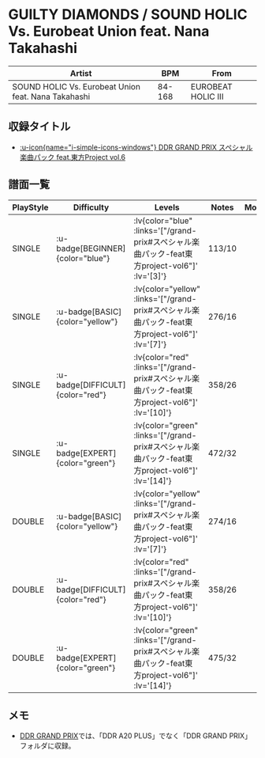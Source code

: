 # GUILTY DIAMONDS / SOUND HOLIC Vs. Eurobeat Union feat. Nana Takahashi

|Artist|BPM|From|
|------|---|----|
|SOUND HOLIC Vs. Eurobeat Union feat. Nana Takahashi|84-168|EUROBEAT HOLIC III|

## 収録タイトル

- [ :u-icon{name="i-simple-icons-windows"} DDR GRAND PRIX スペシャル楽曲パック feat.東方Project vol.6](/grand-prix#スペシャル楽曲パック-feat東方project-vol6)

## 譜面一覧

|PlayStyle|Difficulty|Levels|Notes|Movie|
|---------|----------|------|-----|-----|
|SINGLE| :u-badge[BEGINNER]{color="blue"} | :lv{color="blue" :links='["/grand-prix#スペシャル楽曲パック-feat東方project-vol6"]' :lv='[3]'} |113/10||
|SINGLE| :u-badge[BASIC]{color="yellow"} | :lv{color="yellow" :links='["/grand-prix#スペシャル楽曲パック-feat東方project-vol6"]' :lv='[7]'} |276/16||
|SINGLE| :u-badge[DIFFICULT]{color="red"} | :lv{color="red" :links='["/grand-prix#スペシャル楽曲パック-feat東方project-vol6"]' :lv='[10]'} |358/26||
|SINGLE| :u-badge[EXPERT]{color="green"} | :lv{color="green" :links='["/grand-prix#スペシャル楽曲パック-feat東方project-vol6"]' :lv='[14]'} |472/32||
|DOUBLE| :u-badge[BASIC]{color="yellow"} | :lv{color="yellow" :links='["/grand-prix#スペシャル楽曲パック-feat東方project-vol6"]' :lv='[7]'} |274/16||
|DOUBLE| :u-badge[DIFFICULT]{color="red"} | :lv{color="red" :links='["/grand-prix#スペシャル楽曲パック-feat東方project-vol6"]' :lv='[10]'} |358/26||
|DOUBLE| :u-badge[EXPERT]{color="green"} | :lv{color="green" :links='["/grand-prix#スペシャル楽曲パック-feat東方project-vol6"]' :lv='[14]'} |475/32||

## メモ

- [DDR GRAND PRIX](/grand-prix)では、「DDR A20 PLUS」でなく「DDR GRAND PRIX」フォルダに収録。
